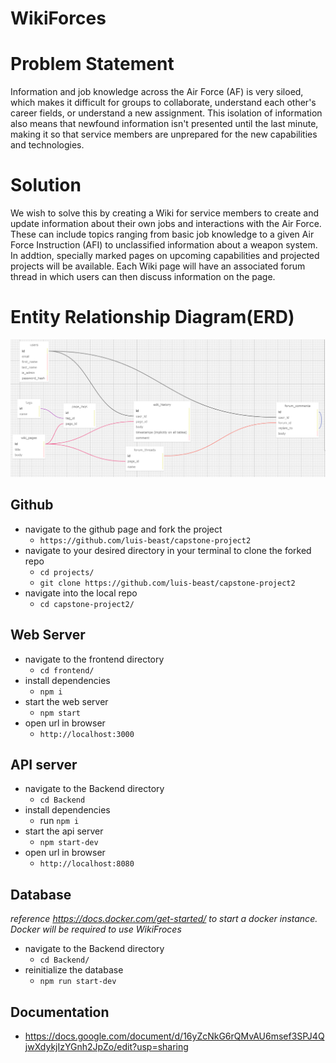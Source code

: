 # WikiForces
# Problem Statement
Information and job knowledge across the Air Force (AF) is very siloed, which makes it difficult for groups to collaborate, understand each other's career fields, or understand a new assignment. This isolation of information also means that newfound information isn't presented until the last minute, making it so that service members are unprepared for the new capabilities and technologies.

# Solution
We wish to solve this by creating a Wiki for service members to create and update information about their own jobs and interactions with the Air Force. These can include topics ranging from basic job knowledge to a given Air Force Instruction (AFI) to unclassified information about a weapon system. In addtion, specially marked pages on upcoming capabilities and projected projects will be available. Each Wiki page will have an associated forum thread in which users can then discuss information on the page.

# Entity Relationship Diagram(ERD)
![Screenshot](/Backend/docs/db_schema_screenshot.png)

## Github
- navigate to the github page and fork the project
    - `https://github.com/luis-beast/capstone-project2`
- navigate to your desired directory in your terminal to clone the forked repo
    - `cd projects/`
    - `git clone https://github.com/luis-beast/capstone-project2`
- navigate into the local repo
    - `cd capstone-project2/`

## Web Server
- navigate to the frontend directory
    - `cd frontend/`
- install dependencies
    - `npm i`
- start the web server
    - `npm start`
- open url in browser
    - `http://localhost:3000`

## API server
- navigate to the Backend directory
    - `cd Backend`
- install dependencies
    - run `npm i`  
- start the api server
    - `npm start-dev`
- open url in browser
    - `http://localhost:8080`

## Database
*reference https://docs.docker.com/get-started/ to start a docker instance. Docker will be required to use WikiFroces*
- navigate to the Backend directory
    - `cd Backend/`
- reinitialize the database
    - `npm run start-dev`

## Documentation
- https://docs.google.com/document/d/16yZcNkG6rQMvAU6msef3SPJ4QjwXdykjIzYGnh2JpZo/edit?usp=sharing
 